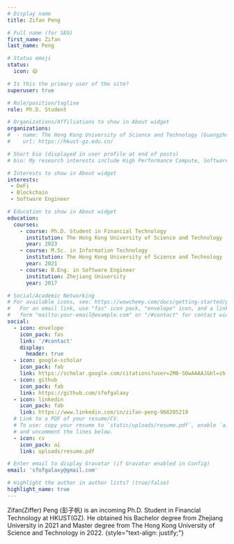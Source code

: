 ```yaml
---
# Display name
title: Zifan Peng

# Full name (for SEO)
first_name: Zifan
last_name: Peng

# Status emoji
status:
  icon: 😄

# Is this the primary user of the site?
superuser: true

# Role/position/tagline
role: Ph.D. Student

# Organizations/Affiliations to show in About widget
organizations:
#  - name: The Hong Kong University of Science and Technology (Guangzhou)
#    url: https://hkust-gz.edu.cn/

# Short bio (displayed in user profile at end of posts)
# bio: My research interests include High Performance Compute, Software Engineer and Programming language.

# Interests to show in About widget
interests:
 - DeFi
 - Blockchain
 - Software Engineer

# Education to show in About widget
education:
  courses:
    - course: Ph.D. Student in Financial Technology
      institution: The Hong Kong University of Science and Technology (Guangzhou)
      year: 2023
    - course: M.Sc. in Information Technology
      institution: The Hong Kong University of Science and Technology
      year: 2021
    - course: B.Eng. in Software Engineer
      institution: Zhejiang University
      year: 2017

# Social/Academic Networking
# For available icons, see: https://wowchemy.com/docs/getting-started/page-builder/#icons
#   For an email link, use "fas" icon pack, "envelope" icon, and a link in the
#   form "mailto:your-email@example.com" or "/#contact" for contact widget.
social:
  - icon: envelope
    icon_pack: fas
    link: '/#contact'
    display:
      header: true
  - icon: google-scholar
    icon_pack: fab
    link: https://scholar.google.com/citations?user=2M8-SOwAAAAJ&hl=zh-CN&authuser=1
  - icon: github
    icon_pack: fab
    link: https://github.com/sfofgalaxy
  - icon: linkedin
    icon_pack: fab
    link: https://www.linkedin.com/in/zifan-peng-968205219
  # Link to a PDF of your resume/CV.
  # To use: copy your resume to `static/uploads/resume.pdf`, enable `ai` icons in `params.yaml`,
  # and uncomment the lines below.
  - icon: cv
    icon_pack: ai
    link: uploads/resume.pdf

# Enter email to display Gravatar (if Gravatar enabled in Config)
email: 'sfofgalaxy@gmail.com'

# Highlight the author in author lists? (true/false)
highlight_name: true
---
```


Zifan(Ziffer) Peng (彭子帆) is an incoming Ph.D. Student in Financial Technology at HKUST(GZ).
He obtained his Bachelor degree from Zhejiang University in 2021 and Master degree from The Hong Kong University of Science and Technology in 2022.
{style="text-align: justify;"}
 <!-- His research interests include Software Engineer, Programming language and High Performance Compute. -->
